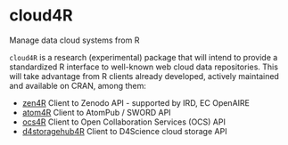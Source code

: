 # cloud4R
Manage data cloud systems from R

`cloud4R` is a research (experimental) package that will intend to provide a standardized R interface to well-known web cloud data repositories. This will take advantage from R clients already developed, actively maintained and available on CRAN, among them:
* [zen4R](https://github.com/eblondel/zen4R) Client to Zenodo API - supported by IRD, EC OpenAIRE
* [atom4R](https://github.com/eblondel/atom4R) Client to AtomPub / SWORD API
* [ocs4R](https://github.com/eblondel/ocs4R) Client to Open Collaboration Services (OCS) API
* [d4storagehub4R](https://github.com/eblondel/d4storagehub4R) Client to D4Science cloud storage API
